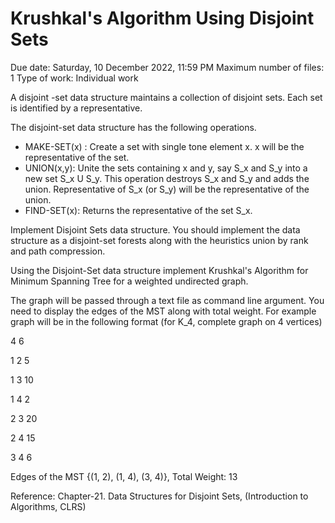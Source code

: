 # Krushkal's Algorithm Using Disjoint Sets
 Due date: Saturday, 10 December 2022, 11:59 PM
 Maximum number of files: 1
Type of work:  Individual work

A disjoint -set data structure maintains a collection of disjoint sets. Each set is identified by a representative.

The disjoint-set data structure has the following operations.
- MAKE-SET(x) : Create a set with single tone element x. x will be the representative of the set.
- UNION(x,y): Unite the sets containing x and y, say S_x and S_y into a new set S_x U S_y. This operation destroys S_x and S_y and adds the union.
            Representative of S_x (or S_y) will be the representative of the union.
- FIND-SET(x): Returns the representative of the set S_x.

Implement Disjoint Sets data structure. You should implement the data structure as a disjoint-set forests along with the heuristics union by rank and path compression.

Using the Disjoint-Set data structure implement Krushkal's Algorithm for Minimum Spanning Tree for a weighted undirected graph.

The graph will be passed through a text file as command line argument. You need to display the edges of the MST along with total weight.
For example graph will be in the following format (for K_4, complete graph on 4 vertices)

4 6

1 2 5

1 3 10

1 4 2

2 3 20

2 4 15

3 4 6

Edges of the MST  {(1, 2), (1, 4), (3, 4)}, Total Weight: 13

Reference: Chapter-21. Data Structures for Disjoint Sets, (Introduction to Algorithms, CLRS)